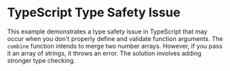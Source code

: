# TypeScript Type Safety Issue

This example demonstrates a type safety issue in TypeScript that may occur when you don't properly define and validate function arguments.  The `combine` function intends to merge two number arrays.  However, if you pass it an array of strings, it throws an error.  The solution involves adding stronger type checking.